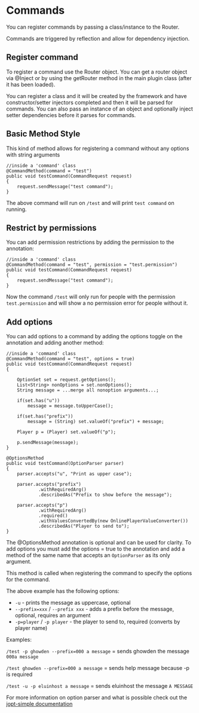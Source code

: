 Commands
========

You can register commands by passing a class/instance to the Router.

Commands are triggered by reflection and allow for dependency injection.

Register command
----------------

To register a command use the Router object. You can get a router object via @Inject or by
using the getRouter method in the main plugin class (after it has been loaded).

You can register a class and it will be created by the framework and have constructor/setter injectors
completed and then it will be parsed for commands. You can also pass an instance of an object and optionally
inject setter dependencies before it parses for commands.

Basic Method Style
------------------

This kind of method allows for registering a command without any options with string arguments

    //inside a 'command' class
    @CommandMethod(command = "test")
    public void testCommand(CommandRequest request)
    {
        request.sendMessage("test command");
    }

The above command will run on `/test` and will print `test command` on running.

Restrict by permissions
-----------------------

You can add permission restrictions by adding the permission to the annotation:

    //inside a 'command' class
    @CommandMethod(command = "test", permission = "test.permission")
    public void testCommand(CommandRequest request)
    {
        request.sendMessage("test command");
    }

Now the command `/test` will only run for people with the permission `test.permission` and will show a no
permission error for people without it.

Add options
-----------

You can add options to a command by adding the options toggle on the annotation and adding another method:

    //inside a 'command' class
    @CommandMethod(command = "test", options = true)
    public void testCommand(CommandRequest request)
    {

        OptionSet set = request.getOptions();
        List<String> nonOptions = set.nonOptions();
        String message = ...merge all nonoption arguments...;

        if(set.has("u"))
            message = message.toUpperCase();

        if(set.has("prefix"))
            message = (String) set.valueOf("prefix") + message;

        Player p = (Player) set.valueOf("p");

        p.sendMessage(message);
    }

    @OptionsMethod
    public void testCommand(OptionParser parser)
    {
        parser.accepts("u", "Print as upper case");

        parser.accepts("prefix")
                .withRequiredArg()
                .describedAs("Prefix to show before the message");

        parser.accepts("p")
                .withRequiredArg()
                .required()
                .withValuesConvertedBy(new OnlinePlayerValueConverter())
                .describedAs("Player to send to");
    }

The @OptionsMethod annotation is optional and can be used for clarity. To add options you must add the options = true
to the annotation and add a method of the same name that accepts an `OptionParser` as its only argument.

This method is called when registering the command to specify the options for the command.

The above example has the following options:

- `-u` - prints the message as uppercase, optional
- `--prefix=xxx` / `--prefix xxx` - adds a prefix before the message, optional, requires an argument
- `-p=player` / `-p player` - the player to send to, required (converts by player name)

Examples:

`/test -p ghowden --prefix=000 a message` = sends ghowden the message `000a message`

`/test ghowden --prefix=000 a message` = sends help message because -p is required

`/test -u -p eluinhost a message` = sends eluinhost the message `A MESSAGE`

For more information on option parser and what is possible check out the [jopt-simple documentation](http://pholser.github.io/jopt-simple/examples.html)